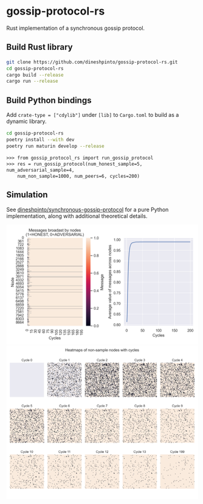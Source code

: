 # gossip-protocol-rs

Rust implementation of a synchronous gossip protocol.

## Build Rust library

```bash
git clone https://github.com/dineshpinto/gossip-protocol-rs.git
cd gossip-protocol-rs
cargo build --release
cargo run --release
```

## Build Python bindings

Add `crate-type = ["cdylib"]` under `[lib]` to `Cargo.toml` to build as a dynamic library.

```bash
cd gossip-protocol-rs
poetry install --with dev
poetry run maturin develop --release
```

```ipython
>>> from gossip_protocol_rs import run_gossip_protocol
>>> res = run_gossip_protocol(num_honest_sample=5, num_adversarial_sample=4,
    num_non_sample=1000, num_peers=6, cycles=200)
```

## Simulation

See [dineshpinto/synchronous-gossip-protocol](https://github.com/dineshpinto/synchronous-gossip-protocol) for a pure
Python implementation, along with additional theoretical details.

![Results](output/convergence_heatmap_and_overall.png)
![Results](output/node_state_heatmap.png)
